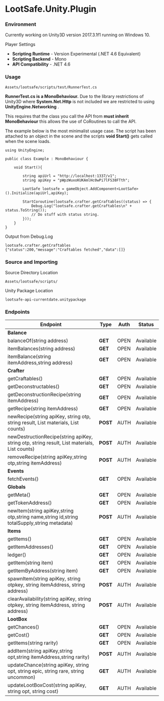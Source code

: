 # LootSafe.Unity.Plugin

### Environment

Currently working on Unity3D version 2017.3.1f1 running on Windows 10.

Player Settings

* **Scripting Runtime** - Version Experimental (.NET 4.6 Equivalent)
* **Scripting Backend** - Mono
* **API Compatibility** - .NET 4.6

### Usage

```
Assets/lootsafe/scripts/test/RunnerTest.cs
```
**RunnerTest.cs is a MonoBehaviour.** Due to the library restrictions of Unity3D where **System.Net.Http** is not included we are restricted to using **UnityEngine.Networking** . 

This requires that the class you call the API from **must inherit MonoBehaviour** this allows the use of CoRoutines to call the API.

The example below is the most minimalist usage case. The script has been attached to an object in the scene and the scripts **void Start()** gets called when the scene loads.

```
using UnityEngine;

public class Example : MonoBehaviour {

	void Start(){
    
        string apiUrl = "http://localhost:1337/v1";
        string apiKey = "pWpzWuxoKUKAmlHc0wPi7lFS38FTth";

        LootSafe lootsafe = gameObject.AddComponent<LootSafe>().Initialize(apiUrl,apiKey);

        StartCoroutine(lootsafe.crafter.getCraftables((status) => {
            Debug.Log("lootsafe.crafter.getCraftables\n" + status.ToString());
            // Do stuff with status string.
        }));
    }
}
```

Output from Debug.Log
```
lootsafe.crafter.getCraftables
{"status":200,"message":"Craftables fetched","data":[]}
```

### Source and Importing

Source Directory Location
```
Assets/lootsafe/scripts/
```

Unity Package Location
```
lootsafe-api-currentdate.unitypackage
```

### Endpoints

 Endpoint  | Type | Auth | Status |
|---|---|---|---|
| **Balance**   |   |   |   |
| balanceOf(string address)  | **GET**  | OPEN  | Available |
| itemBalances(string address)  | **GET**  | OPEN  | Available |
| itemBalance(string itemAddress,string address)  | **GET**  | OPEN   | Available |
| **Crafter**   |   |   |   |
| getCraftables()  | **GET**  | OPEN   | Available |
| getDeconstructables()  | **GET**  | OPEN   | Available |
| getDeconstructionRecipe(string itemAddress)  | **GET**  | OPEN   | Available |
| getRecipe(string itemAddress) | **GET**  | OPEN   | Available |
| newRecipe(string apiKey, string otp, string result, List<string> materials, List<string> counts)  | **POST**  | AUTH   | Available |
| newDestructionRecipe(string apiKey, string otp, string result, List<string> materials, List<string> counts)  | **POST**  | AUTH   | Available |
| removeRecipe(string apiKey,string otp,string itemAddress)  | **POST**  | AUTH   | Available 
| **Events**  |   |   |   |
| fetchEvents()  | **GET**  | OPEN   | Available |
| **Globals**  |   |   |   |
| getMeta()  | **GET**  | OPEN   | Available |
| getTokenAddress()  | **GET**  | OPEN   | Available |
| newItem(string apiKey,string otp,string name,string id,string totalSupply,string metadata) | **POST**  | AUTH   | Available |
| **Items**  |   |   |   |
| getItems()  | **GET**  | OPEN   | Available |
| getItemAddresses()  | **GET**  | OPEN   | Available |
| ledger()  | **GET**  | OPEN   | Available |
| getItem(string item)  | **GET**  | OPEN   | Available |
| getItemByAddress(string item) | **GET**  | OPEN   | Available |
| spawnItem(string apiKey, string otpkey, string itemAddress, string address)  | **POST**  | AUTH  | Available |
| clearAvailability(string apiKey, string otpkey, string itemAddress, string address)  | **POST**  | AUTH  | Available |
| **LootBox** |   |   |   |
| getChances()  | **GET**  | OPEN   | Available |
| getCost()  | **GET**  | OPEN   | Available |
| getItems(string rarity)  | **GET**  | OPEN   | Available |
| addItem(string apiKey,string opt,string itemAddress,string rarity)  | **POST**  | AUTH  | Available |
| updateChance(string apiKey, string opt, string epic, string rare, string uncommon) | **GET**  | AUTH  | Available |
| updateLootBoxCost(string apiKey, string opt, string cost)  | **GET**  | AUTH  | Available |